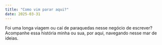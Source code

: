 ```yaml
---
title: "Como vim parar aqui?"
date: 2025-03-31
---
```

Foi uma longa viagem ou caí de paraquedas nesse negócio de escrever? Acompanhe essa história minha ou sua, por aqui, navegando nesse mar de ideias.
